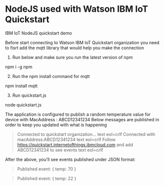 # NodeJS used with Watson IBM IoT Quickstart
IBM IoT NodeJS quickstart demo

Before start connecting to Watson IBM IoT Quickstart organization you need to fisrt add the mqtt library that would help you make the connection 

1. Run below and make sure you run the latest version of npm

npm i -g npm

2. Run the npm install command for mqtt

npm install mqtt

3. Run quickstart.js

node quickstart.js

The application is configured to publish a random temperature value for device with MacAddress : ABCD12341234
Below messages are published in order to keep you updated with what is happening 

> Connected to quickstart organization... text eol=crlf
> Connected with macAddress:ABCD12341234 text eol=crlf
> Follow https://quickstart.internetofthings.ibmcloud.com and add ABCD12341234 to see events text eol=crlf


After the above, you'll see events published under JSON format:

>Published event:
>{ temp: 70 }

>Published event:
>{ temp: 22 }


